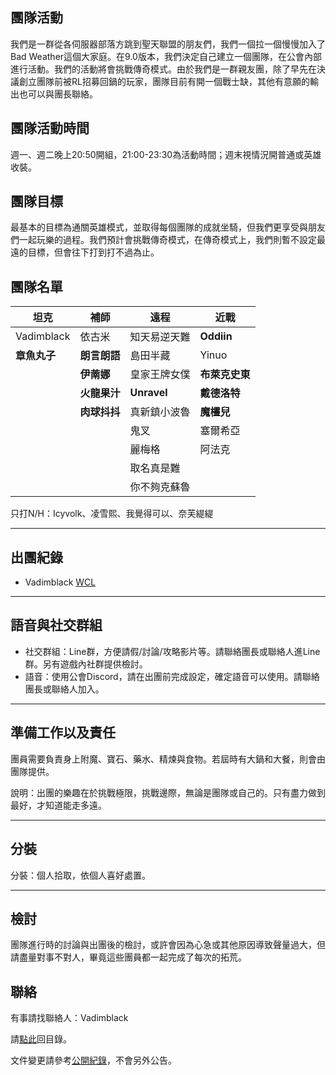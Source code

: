 ## 團隊活動

我們是一群從各伺服器部落方跳到聖天聯盟的朋友們，我們一個拉一個慢慢加入了Bad Weather這個大家庭。在9.0版本，我們決定自己建立一個團隊，在公會內部進行活動。我們的活動將會挑戰傳奇模式。由於我們是一群親友團，除了早先在決議創立團隊前被RL招募回鍋的玩家，團隊目前有開一個戰士缺，其他有意願的輸出也可以與團長聯絡。

## 團隊活動時間

週一、週二晚上20:50開組，21:00-23:30為活動時間；週末視情況開普通或英雄收裝。

## 團隊目標

最基本的目標為通關英雄模式，並取得每個團隊的成就坐騎，但我們更享受與朋友們一起玩樂的過程。我們預計會挑戰傳奇模式，在傳奇模式上，我們則暫不設定最遠的目標，但會往下打到打不過為止。

## 團隊名單

| **坦克**            | **補師**             | **遠程**            | **近戰**            |
| ------------------- | ------------------- | ------------------ | ------------------- |
|  Vadimblack         |  依古米             |   知天易逆天難      |   **Oddiin**          |
|  **章魚丸子**        |  **朗言朗語**       |   島田半藏         |   Yinuo |
|                     |  **伊萳娜**         |  皇家王牌女僕      |   **布萊克史東**       |
|                     |  **火龍果汁**        |  **Unravel**       |  **戴德洛特**       |
|                     |  **肉球抖抖**        |  真新鎮小波魯        |   **魔欞兒**        |
|                     |                     |   鬼叉              |    塞爾希亞    |
|                     |                     |  麗梅格             |    阿法克          |
|                     |                     |   取名真是難      |                     |
|                     |                     |   你不夠克蘇魯      |                     |

只打N/H：Icyvolk、凌雪熙、我覺得可以、奈芙緹緹

---

## 出團紀錄

- Vadimblack [WCL](https://www.warcraftlogs.com/user/reports-list/256518/)

--- 

## 語音與社交群組

- 社交群組：Line群，方便請假/討論/攻略影片等。請聯絡團長或聯絡人進Line群。另有遊戲內社群提供檢討。
- 語音：使用公會Discord，請在出團前完成設定，確定語音可以使用。請聯絡團長或聯絡人加入。

---

## 準備工作以及責任

團員需要負責身上附魔、寶石、藥水、精煉與食物。若屆時有大鍋和大餐，則會由團隊提供。

說明：出團的樂趣在於挑戰極限，挑戰邊際，無論是團隊或自己的。只有盡力做到最好，才知道能走多遠。

---
## 分裝

分裝：個人拾取，依個人喜好處置。

---

## 檢討

團隊進行時的討論與出團後的檢討，或許會因為心急或其他原因導致聲量過大，但請盡量對事不對人，畢竟這些團員都一起完成了每次的拓荒。

## 聯絡

有事請找聯絡人：Vadimblack

請[點此](index.html)回目錄。

文件變更請參考[公開紀錄](https://github.com/dalechou/badweather.tw/commits/master/vadimblack.md)，不會另外公告。

